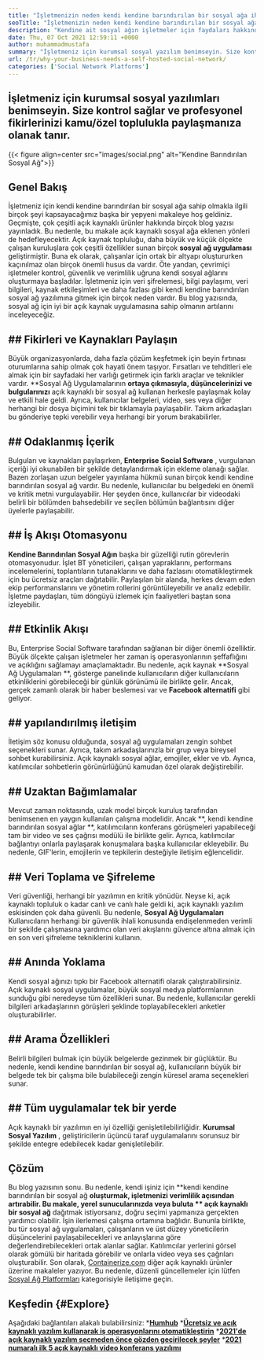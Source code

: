 ```yaml
---
title: "İşletmenizin neden kendi kendine barındırılan bir sosyal ağa ihtiyacı var?" 
seoTitle: "İşletmenizin neden kendi kendine barındırılan bir sosyal ağa ihtiyacı var?" 
description: "Kendine ait sosyal ağın işletmeler için faydaları hakkında bilgi edinmek için bu makaleyi izleyin. Takımlar ve bireyler için kamu/özel alanlar kurmanıza olanak tanır." 
date: Thu, 07 Oct 2021 12:59:11 +0000
author: muhammadmustafa
summary: "İşletmeniz için kurumsal sosyal yazılım benimseyin. Size kontrol sağlar ve profesyonel fikirlerinizi kamu/özel toplulukla paylaşmanıza olanak tanır." 
url: /tr/why-your-business-needs-a-self-hosted-social-network/
categories: ['Social Network Platforms']
---
```


## İşletmeniz için kurumsal sosyal yazılımları benimseyin. Size kontrol sağlar ve profesyonel fikirlerinizi kamu/özel toplulukla paylaşmanıza olanak tanır.

{{< figure align=center src="images/social.png" alt="Kendine Barındırılan Sosyal Ağ">}}


## Genel Bakış
İşletmeniz için kendi kendine barındırılan bir sosyal ağa sahip olmakla ilgili birçok şeyi kapsayacağımız başka bir yepyeni makaleye hoş geldiniz. Geçmişte, çok çeşitli açık kaynaklı ürünler hakkında birçok blog yazısı yayınladık. Bu nedenle, bu makale açık kaynaklı sosyal ağa eklenen yönleri de hedefleyecektir. Açık kaynak topluluğu, daha büyük ve küçük ölçekte çalışan kuruluşlara çok çeşitli özellikler sunan birçok **sosyal ağ uygulaması**  geliştirmiştir. Buna ek olarak, çalışanlar için ortak bir altyapı oluştururken kaçınılmaz olan birçok önemli husus da vardır.
Öte yandan, çevrimiçi işletmeler kontrol, güvenlik ve verimlilik uğruna kendi sosyal ağlarını oluşturmaya başladılar. İşletmeniz için veri şifrelemesi, bilgi paylaşımı, veri bilgileri, kaynak etkileşimleri ve daha fazlası gibi kendi kendine barındırılan sosyal ağ yazılımına gitmek için birçok neden vardır. Bu blog yazısında, sosyal ağ için iyi bir açık kaynak uygulamasına sahip olmanın artılarını inceleyeceğiz.

## ## Fikirleri ve Kaynakları Paylaşın
Büyük organizasyonlarda, daha fazla çözüm keşfetmek için beyin fırtınası oturumlarına sahip olmak çok hayati önem taşıyor. Fırsatları ve tehditleri ele almak için bir sayfadaki her varlığı getirmek için farklı araçlar ve teknikler vardır. **Sosyal Ağ Uygulamalarının  **ortaya çıkmasıyla, düşüncelerinizi ve bulgularınızı**   açık kaynaklı bir sosyal ağ kullanan herkesle paylaşmak kolay ve etkili hale geldi. Ayrıca, kullanıcılar belgeleri, video, ses veya diğer herhangi bir dosya biçimini tek bir tıklamayla paylaşabilir. Takım arkadaşları bu gönderiye tepki verebilir veya herhangi bir yorum bırakabilirler.

## ## Odaklanmış İçerik
Bulguları ve kaynakları paylaşırken, **Enterprise Social Software** , vurgulanan içeriği iyi okunabilen bir şekilde detaylandırmak için ekleme olanağı sağlar. Bazen zorlaşan uzun belgeler yayınlama hükmü sunan birçok kendi kendine barındırılan sosyal ağ vardır. Bu nedenle, kullanıcılar bu belgedeki en önemli ve kritik metni vurgulayabilir. Her şeyden önce, kullanıcılar bir videodaki belirli bir bölümden bahsedebilir ve seçilen bölümün bağlantısını diğer üyelerle paylaşabilir.

## ## İş Akışı Otomasyonu
**Kendine Barındırılan Sosyal Ağın**  başka bir güzelliği rutin görevlerin otomasyonudur. İşlet BT yöneticileri, çalışan yapraklarını, performans incelemelerini, toplantıların tutanaklarını ve daha fazlasını otomatikleştirmek için bu ücretsiz araçları dağıtabilir. Paylaşılan bir alanda, herkes devam eden ekip performanslarını ve yönetim rollerini görüntüleyebilir ve analiz edebilir. İşletme paydaşları, tüm döngüyü izlemek için faaliyetleri baştan sona izleyebilir.

## ## Etkinlik Akışı
Bu, Enterprise Social Software tarafından sağlanan bir diğer önemli özelliktir. Büyük ölçekte çalışan işletmeler her zaman iş operasyonlarının şeffaflığını ve açıklığını sağlamayı amaçlamaktadır. Bu nedenle, açık kaynak **Sosyal Ağ Uygulamaları **, gösterge panelinde kullanıcıların diğer kullanıcıların etkinliklerini görebileceği bir günlük görünümü ile birlikte gelir. Ancak, gerçek zamanlı olarak bir haber beslemesi var ve  **Facebook alternatifi**   gibi geliyor.

## ## yapılandırılmış iletişim
İletişim söz konusu olduğunda, sosyal ağ uygulamaları zengin sohbet seçenekleri sunar. Ayrıca, takım arkadaşlarınızla bir grup veya bireysel sohbet kurabilirsiniz. Açık kaynaklı sosyal ağlar, emojiler, ekler ve vb. Ayrıca, katılımcılar sohbetlerin görünürlüğünü kamudan özel olarak değiştirebilir.

## ## Uzaktan Bağımlamalar
Mevcut zaman noktasında, uzak model birçok kuruluş tarafından benimsenen en yaygın kullanılan çalışma modelidir. Ancak **, kendi kendine barındırılan sosyal ağlar **, katılımcıların konferans görüşmeleri yapabileceği tam bir video ve ses çağrısı modülü ile birlikte gelir. Ayrıca, katılımcılar bağlantıyı onlarla paylaşarak konuşmalara başka kullanıcılar ekleyebilir. Bu nedenle, GIF'lerin, emojilerin ve tepkilerin desteğiyle iletişim eğlencelidir.

## ## Veri Toplama ve Şifreleme
Veri güvenliği, herhangi bir yazılımın en kritik yönüdür. Neyse ki, açık kaynaklı topluluk o kadar canlı ve canlı hale geldi ki, açık kaynaklı yazılım eskisinden çok daha güvenli. Bu nedenle, **Sosyal Ağ Uygulamaları**  Kullanıcıların herhangi bir güvenlik ihlali konusunda endişelenmeden verimli bir şekilde çalışmasına yardımcı olan veri akışlarını güvence altına almak için en son veri şifreleme tekniklerini kullanın.

## ## Anında Yoklama
Kendi sosyal ağınızı tıpkı bir Facebook alternatifi olarak çalıştırabilirsiniz. Açık kaynaklı sosyal uygulamalar, büyük sosyal medya platformlarının sunduğu gibi neredeyse tüm özellikleri sunar. Bu nedenle, kullanıcılar gerekli bilgileri arkadaşlarının görüşleri şeklinde toplayabilecekleri anketler oluşturabilirler.

## ## Arama Özellikleri
Belirli bilgileri bulmak için büyük belgelerde gezinmek bir güçlüktür. Bu nedenle, kendi kendine barındırılan bir sosyal ağ, kullanıcıların büyük bir belgede tek bir çalışma bile bulabileceği zengin küresel arama seçenekleri sunar.

## ## Tüm uygulamalar tek bir yerde
Açık kaynaklı bir yazılımın en iyi özelliği genişletilebilirliğidir. **Kurumsal Sosyal Yazılım** , geliştiricilerin üçüncü taraf uygulamalarını sorunsuz bir şekilde entegre edebilecek kadar genişletilebilir.

## Çözüm
Bu blog yazısının sonu. Bu nedenle, kendi işiniz için **kendi kendine barındırılan bir sosyal ağ  **oluşturmak, işletmenizi verimlilik açısından artırabilir. Bu makale, yerel sunucularınızda veya buluta **  açık kaynaklı bir sosyal ağ**  dağıtmak istiyorsanız, doğru seçimi yapmanıza gerçekten yardımcı olabilir. İşin ilerlemesi çalışma ortamına bağlıdır. Bununla birlikte, bu tür sosyal ağ uygulamaları, çalışanların ve üst düzey yöneticilerin düşüncelerini paylaşabilecekleri ve anlayışlarına göre değerlendirebilecekleri ortak alanlar sağlar. Katılımcılar yerlerini görsel olarak gömülü bir haritada görebilir ve onlarla video veya ses çağrıları oluşturabilir.
Son olarak, [Containerize.com][1] diğer açık kaynaklı ürünler üzerine makaleler yazıyor. Bu nedenle, düzenli güncellemeler için lütfen [Sosyal Ağ Platformları][2] kategorisiyle iletişime geçin.

## Keşfedin   {#Explore}
Aşağıdaki bağlantıları alakalı bulabilirsiniz:
  ***[Humhub][3]** 
  ***[Ücretsiz ve açık kaynaklı yazılım kullanarak iş operasyonlarını otomatikleştirin][4]** 
  ***[2021'de açık kaynaklı yazılım seçmeden önce gözden geçirilecek şeyler][5]** 
  *[**2021 numaralı ilk 5 açık kaynaklı video konferans yazılımı** ][6]

  
[1]: https://www.containerize.com/
[2]: https://products.containerize.com/social-network-platforms/
[3]: https://products.containerize.com/social-network-platforms/humhub/
[4]: https://blog.containerize.com/blogging/automate-business-operations-using-open-source-software/
[5]: https://blog.containerize.com/cmdb-software/things-to-review-before-opting-open-source-software-in-2021/
[6]: https://blog.containerize.com/video-conferencing-software/top-5-open-source-video-conferencing-software-of-2021/
